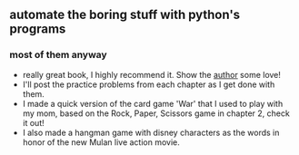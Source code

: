 ## automate the boring stuff with python's programs
### most of them anyway

- really great book, I highly recommend it. Show the [author](https://automatetheboringstuff.com/) some love!
- I'll post the practice problems from each chapter as I get done with them.
- I made a quick version of the card game 'War' that I used to play with my mom, based on the Rock, Paper, Scissors game in chapter 2, check it out!
- I also made a hangman game with disney characters as the words in honor of the new Mulan live action movie.
